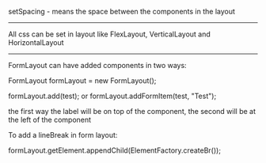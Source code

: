 setSpacing - means the space between the components in the layout

------------------------------------------------------------------

All css can be set in layout like FlexLayout, VerticalLayout and HorizontalLayout

-----------------------------------------------------------------

FormLayout can have added components in two ways:

FormLayout formLayout = new FormLayout();

formLayout.add(test); or formLayout.addFormItem(test, "Test");

the first way the label will be on top of the component, the second will be at the left of the component

To add a lineBreak in form layout:

formLayout.getElement.appendChild(ElementFactory.createBr());